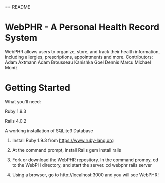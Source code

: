 == README

# WebPHR - A Personal Health Record System

WebPHR allows users to organize, store, and track their health information, including allergies, prescriptions, appointments and more.
Contributors:
Adam Axtmann
Adam Brousseau
Kanishka Goel
Dennis Marcu
Michael Moniz

# Getting Started

What you'll need:

Ruby 1.9.3

Rails 4.0.2

A working installation of SQLite3 Database


1. Install Ruby 1.9.3 from https://www.ruby-lang.org

2. At the command prompt, install Rails
	gem install rails

3. Fork or download the WebPHR repository. In the command prompy, cd to the WebPH directory, and start the server.
	cd webphr
	rails server

4. Using a browser, go to http://localhost:3000 and you will see WebPHR!
